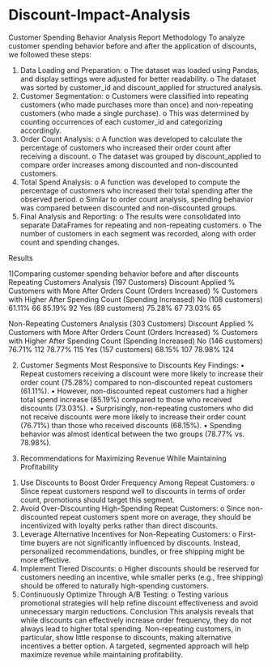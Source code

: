 # Discount-Impact-Analysis
Customer Spending Behavior Analysis Report
Methodology
To analyze customer spending behavior before and after the application of discounts, we followed these steps:
1.	Data Loading and Preparation:
o	The dataset was loaded using Pandas, and display settings were adjusted for better readability.
o	The dataset was sorted by customer_id and discount_applied for structured analysis.
2.	Customer Segmentation:
o	Customers were classified into repeating customers (who made purchases more than once) and non-repeating customers (who made a single purchase).
o	This was determined by counting occurrences of each customer_id and categorizing accordingly.
3.	Order Count Analysis:
o	A function was developed to calculate the percentage of customers who increased their order count after receiving a discount.
o	The dataset was grouped by discount_applied to compare order increases among discounted and non-discounted customers.
4.	Total Spend Analysis:
o	A function was developed to compute the percentage of customers who increased their total spending after the observed period.
o	Similar to order count analysis, spending behavior was compared between discounted and non-discounted groups.
5.	Final Analysis and Reporting:
o	The results were consolidated into separate DataFrames for repeating and non-repeating customers.
o	The number of customers in each segment was recorded, along with order count and spending changes.






Results

1)Comparing customer spending behavior before and after discounts
Repeating Customers Analysis (197 Customers)
Discount Applied	% Customers with More After Orders	Count (Orders Increased)	% Customers with Higher After Spending	Count (Spending Increased)
No (108 customers)	61.11%	66	85.19%	92
Yes (89 customers)	75.28%	67	73.03%	65

Non-Repeating Customers Analysis (303 Customers)
Discount Applied	% Customers with More After Orders	Count (Orders Increased)	% Customers with Higher After Spending	Count (Spending Increased)
No (146 customers)	76.71%	112	78.77%	115
Yes (157 customers)	68.15%	107	78.98%	124


2) Customer Segments Most Responsive to Discounts
Key Findings:
•	Repeat customers receiving a discount were more likely to increase their order count (75.28%) compared to non-discounted repeat customers (61.11%).
•	However, non-discounted repeat customers had a higher total spend increase (85.19%) compared to those who received discounts (73.03%).
•	Surprisingly, non-repeating customers who did not receive discounts were more likely to increase their order count (76.71%) than those who received discounts (68.15%).
•	Spending behavior was almost identical between the two groups (78.77% vs. 78.98%).



3) Recommendations for Maximizing Revenue While Maintaining Profitability
1.	Use Discounts to Boost Order Frequency Among Repeat Customers:
o	Since repeat customers respond well to discounts in terms of order count, promotions should target this segment.
2.	Avoid Over-Discounting High-Spending Repeat Customers:
o	Since non-discounted repeat customers spent more on average, they should be incentivized with loyalty perks rather than direct discounts.
3.	Leverage Alternative Incentives for Non-Repeating Customers:
o	First-time buyers are not significantly influenced by discounts. Instead, personalized recommendations, bundles, or free shipping might be more effective.
4.	Implement Tiered Discounts:
o	Higher discounts should be reserved for customers needing an incentive, while smaller perks (e.g., free shipping) should be offered to naturally high-spending customers.
5.	Continuously Optimize Through A/B Testing:
o	Testing various promotional strategies will help refine discount effectiveness and avoid unnecessary margin reductions.
Conclusion
This analysis reveals that while discounts can effectively increase order frequency, they do not always lead to higher total spending. Non-repeating customers, in particular, show little response to discounts, making alternative incentives a better option. A targeted, segmented approach will help maximize revenue while maintaining profitability.


